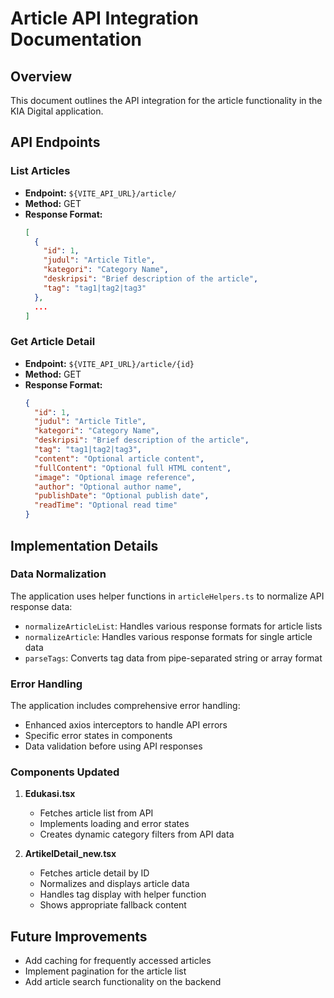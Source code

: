 # Article API Integration Documentation

## Overview

This document outlines the API integration for the article functionality in the KIA Digital application.

## API Endpoints

### List Articles

- **Endpoint:** `${VITE_API_URL}/article/`
- **Method:** GET
- **Response Format:**
  ```json
  [
    {
      "id": 1,
      "judul": "Article Title",
      "kategori": "Category Name",
      "deskripsi": "Brief description of the article",
      "tag": "tag1|tag2|tag3"
    },
    ...
  ]
  ```

### Get Article Detail

- **Endpoint:** `${VITE_API_URL}/article/{id}`
- **Method:** GET
- **Response Format:**
  ```json
  {
    "id": 1,
    "judul": "Article Title",
    "kategori": "Category Name",
    "deskripsi": "Brief description of the article",
    "tag": "tag1|tag2|tag3",
    "content": "Optional article content",
    "fullContent": "Optional full HTML content",
    "image": "Optional image reference",
    "author": "Optional author name",
    "publishDate": "Optional publish date",
    "readTime": "Optional read time"
  }
  ```

## Implementation Details

### Data Normalization

The application uses helper functions in `articleHelpers.ts` to normalize API response data:

- `normalizeArticleList`: Handles various response formats for article lists
- `normalizeArticle`: Handles various response formats for single article data
- `parseTags`: Converts tag data from pipe-separated string or array format

### Error Handling

The application includes comprehensive error handling:

- Enhanced axios interceptors to handle API errors
- Specific error states in components
- Data validation before using API responses

### Components Updated

1. **Edukasi.tsx**

   - Fetches article list from API
   - Implements loading and error states
   - Creates dynamic category filters from API data

2. **ArtikelDetail_new.tsx**
   - Fetches article detail by ID
   - Normalizes and displays article data
   - Handles tag display with helper function
   - Shows appropriate fallback content

## Future Improvements

- Add caching for frequently accessed articles
- Implement pagination for the article list
- Add article search functionality on the backend
